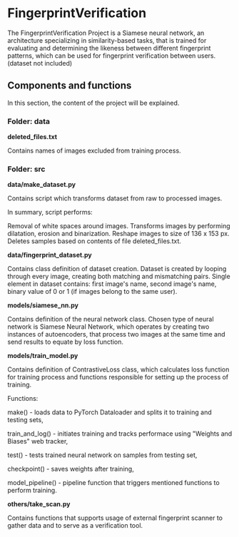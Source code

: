 # FingerprintVerification

The FingerprintVerification Project is a Siamese neural network, an architecture specializing in similarity-based tasks, that is trained for evaluating and determining the likeness between different fingerprint patterns, which can be used for fingerprint verification between users. (dataset not included)

## Components and functions

In this section, the content of the project will be explained.

### Folder: data

**deleted_files.txt**

Contains names of images excluded from training process.

### Folder: src

**data/make_dataset.py**

Contains script which transforms dataset from raw to processed images.

In summary, script performs:

Removal of white spaces around images. Transforms images by performing dilatation, erosion and binarization. Reshape images to size of 136 x 153 px. Deletes samples based on contents of file deleted_files.txt.

**data/fingerprint_dataset.py**

Contains class definition of dataset creation. Dataset is created by looping through every image, creating both matching and mismatching pairs.
Single element in dataset contains: first image's name, second image's name, binary value of 0 or 1 (if images belong to the same user). 

**models/siamese_nn.py**

Contains definition of the neural network class. Chosen type of neural network is Siamese Neural Network, which operates by creating two instances of autoencoders, that process two images at the same time and send results to equate by loss function.

**models/train_model.py**

Contains definition of ContrastiveLoss class, which calculates loss function for training process and functions responsible for setting up the process of training.

Functions: 

make() - loads data to PyTorch Dataloader and splits it to training and testing sets,

train_and_log() - initiates training and tracks performace using "Weights and Biases" web tracker,

test() - tests trained neural network on samples from testing set,

checkpoint() - saves weights after training,

model_pipeline() - pipeline function that triggers mentioned functions to perform training.

**others/take_scan.py**

Contains functions that supports usage of external fingerprint scanner to gather data and to serve as a verification tool.
